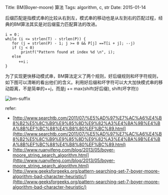 Title: BM(Boyer-moore) 算法
Tags: algorithm, c, str
Date: 2015-01-14


后缀匹配是指模式串的比较从右到左，模式串的移动也是从左到右的匹配过程，经典的BM算法其实是对后缀蛮力匹配算法的改进。

    i = 0；
    while (i <= strlen(T) - strlen(P)) {
       for (j = strlen(P) - 1; j >= 0 && P[j] ==T[i + j]; --j)
       if (j < 0)
           printf("Pattern found at index %d \n", i);
       else
          ++i；
    }


为了实现更快移动模式串，BM算法定义了两个规则，好后缀规则和坏字符规则，如下图可以清晰的看出他们的含义。利用好后缀和坏字符可以大大加快模式串的移动距离，不是简单的++j，而是j += max(shift(好后缀), shift(坏字符))

![bm-suffix](/img/bm-suffix.png)


refer:

- [http://www.searchtb.com/2011/07/%E5%AD%97%E7%AC%A6%E4%B8%B2%E5%8C%B9%E9%85%8D%E9%82%A3%E4%BA%9B%E4%BA%8B%EF%BC%88%E4%B8%80%EF%BC%89.html](http://www.searchtb.com/2011/07/%E5%AD%97%E7%AC%A6%E4%B8%B2%E5%8C%B9%E9%85%8D%E9%82%A3%E4%BA%9B%E4%BA%8B%EF%BC%88%E4%B8%80%EF%BC%89.html)
- [http://www.ruanyifeng.com/blog/2013/05/boyer-moore_string_search_algorithm.html](http://www.ruanyifeng.com/blog/2013/05/boyer-moore_string_search_algorithm.html)
- [http://www.geeksforgeeks.org/pattern-searching-set-7-boyer-moore-algorithm-bad-character-heuristic/](http://www.geeksforgeeks.org/pattern-searching-set-7-boyer-moore-algorithm-bad-character-heuristic/)
